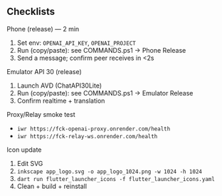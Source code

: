 ## Checklists

Phone (release) — 2 min
1) Set env: `OPENAI_API_KEY`, `OPENAI_PROJECT`
2) Run (copy/paste): see COMMANDS.ps1 → Phone Release
3) Send a message; confirm peer receives in <2s

Emulator API 30 (release)
1) Launch AVD (ChatAPI30Lite)
2) Run (copy/paste): see COMMANDS.ps1 → Emulator Release
3) Confirm realtime + translation

Proxy/Relay smoke test
- `iwr https://fck-openai-proxy.onrender.com/health`
- `iwr https://fck-relay-ws.onrender.com/health`

Icon update
1) Edit SVG
2) `inkscape app_logo.svg -o app_logo_1024.png -w 1024 -h 1024`
3) `dart run flutter_launcher_icons -f flutter_launcher_icons.yaml`
4) Clean + build + reinstall

